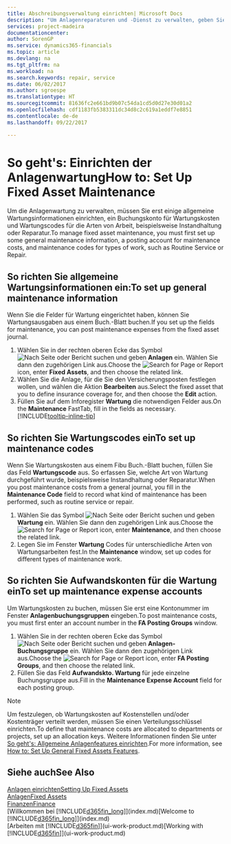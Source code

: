 ```yaml
---
title: Abschreibungsverwaltung einrichten| Microsoft Docs
description: "Um Anlagenreparaturen und -Dienst zu verwalten, geben Sie allgemeine Wartungsinformationen, Codes für die Art der Arbeit und eine Buchung für Kosten an."
services: project-madeira
documentationcenter: 
author: SorenGP
ms.service: dynamics365-financials
ms.topic: article
ms.devlang: na
ms.tgt_pltfrm: na
ms.workload: na
ms.search.keywords: repair, service
ms.date: 06/02/2017
ms.author: sgroespe
ms.translationtype: HT
ms.sourcegitcommit: 81636fc2e661bd9b07c54da1cd5d0d27e30d01a2
ms.openlocfilehash: cdf1183fb5383311dc34d8c2c619a1eddf7e8851
ms.contentlocale: de-de
ms.lasthandoff: 09/22/2017

---
```

# <a name="how-to-set-up-fixed-asset-maintenance"></a><span data-ttu-id="85212-103">So geht's: Einrichten der Anlagenwartung</span><span class="sxs-lookup"><span data-stu-id="85212-103">How to: Set Up Fixed Asset Maintenance</span></span>
<span data-ttu-id="85212-104">Um die Anlagenwartung zu verwalten, müssen Sie erst einige allgemeine Wartungsinformationen einrichten, ein Buchungskonto für Wartungskosten und Wartungscodes für die Arten von Arbeit, beispielsweise Instandhaltung oder Reparatur.</span><span class="sxs-lookup"><span data-stu-id="85212-104">To manage fixed asset maintenance, you must first set up some general maintenance information, a posting account for maintenance costs, and maintenance codes for types of work, such as Routine Service or Repair.</span></span>

## <a name="to-set-up-general-maintenance-information"></a><span data-ttu-id="85212-105">So richten Sie allgemeine Wartungsinformationen ein:</span><span class="sxs-lookup"><span data-stu-id="85212-105">To set up general maintenance information</span></span>
<span data-ttu-id="85212-106">Wenn Sie die Felder für Wartung eingerichtet haben, können Sie Wartungsausgaben aus einem Buch.-Blatt buchen.</span><span class="sxs-lookup"><span data-stu-id="85212-106">If you set up the fields for maintenance, you can post maintenance expenses from the fixed asset journal.</span></span>

1. <span data-ttu-id="85212-107">Wählen Sie in der rechten oberen Ecke das Symbol ![Nach Seite oder Bericht suchen](media/ui-search/search_small.png "Nach Seite oder Bericht suchen") und geben **Anlagen** ein. Wählen Sie dann den zugehörigen Link aus.</span><span class="sxs-lookup"><span data-stu-id="85212-107">Choose the ![Search for Page or Report](media/ui-search/search_small.png "Search for Page or Report icon") icon, enter **Fixed Assets**, and then choose the related link.</span></span>
2. <span data-ttu-id="85212-108">Wählen Sie die Anlage, für die Sie den Versicherungsposten festlegen wollen, und wählen die Aktion **Bearbeiten** aus.</span><span class="sxs-lookup"><span data-stu-id="85212-108">Select the fixed asset that you to define insurance coverage for, and then choose the **Edit** action.</span></span>
3. <span data-ttu-id="85212-109">Füllen Sie auf dem Inforegister **Wartung** die notwendigen Felder aus.</span><span class="sxs-lookup"><span data-stu-id="85212-109">On the **Maintenance** FastTab, fill in the fields as necessary.</span></span> [!INCLUDE[tooltip-inline-tip](includes/tooltip-inline-tip_md.md)]

## <a name="to-set-up-maintenance-codes"></a><span data-ttu-id="85212-110">So richten Sie Wartungscodes ein</span><span class="sxs-lookup"><span data-stu-id="85212-110">To set up maintenance codes</span></span>
<span data-ttu-id="85212-111">Wenn Sie Wartungskosten aus einem Fibu Buch.-Blatt buchen, füllen Sie das Feld **Wartungscode** aus. So erfassen Sie, welche Art von Wartung durchgeführt wurde, beispielsweise Instandhaltung oder Reparatur.</span><span class="sxs-lookup"><span data-stu-id="85212-111">When you post maintenance costs from a general journal, you fill in the **Maintenance Code** field to record what kind of maintenance has been performed, such as routine service or repair.</span></span>

1. <span data-ttu-id="85212-112">Wählen Sie das Symbol ![Nach Seite oder Bericht suchen](media/ui-search/search_small.png "Nach Seite oder Bericht suchen") und geben **Wartung** ein. Wählen Sie dann den zugehörigen Link aus.</span><span class="sxs-lookup"><span data-stu-id="85212-112">Choose the ![Search for Page or Report](media/ui-search/search_small.png "Search for Page or Report icon") icon, enter **Maintenance**, and then choose the related link.</span></span>
2. <span data-ttu-id="85212-113">Legen Sie im Fenster **Wartung** Codes für unterschiedliche Arten von Wartungsarbeiten fest.</span><span class="sxs-lookup"><span data-stu-id="85212-113">In the **Maintenance** window, set up codes for different types of maintenance work.</span></span>

## <a name="to-set-up-maintenance-expense-accounts"></a><span data-ttu-id="85212-114">So richten Sie Aufwandskonten für die Wartung ein</span><span class="sxs-lookup"><span data-stu-id="85212-114">To set up maintenance expense accounts</span></span>
<span data-ttu-id="85212-115">Um Wartungskosten zu buchen, müssen Sie erst eine Kontonummer im Fenster **Anlagenbuchungsgruppen** eingeben.</span><span class="sxs-lookup"><span data-stu-id="85212-115">To post maintenance costs, you must first enter an account number in the **FA Posting Groups** window.</span></span>

1. <span data-ttu-id="85212-116">Wählen Sie in der rechten oberen Ecke das Symbol ![Nach Seite oder Bericht suchen](media/ui-search/search_small.png "Nach Seite oder Bericht suchen") und geben **Anlagen-Buchungsgruppe** ein. Wählen Sie dann den zugehörigen Link aus.</span><span class="sxs-lookup"><span data-stu-id="85212-116">Choose the ![Search for Page or Report](media/ui-search/search_small.png "Search for Page or Report icon") icon, enter **FA Posting Groups**, and then choose the related link.</span></span>
2. <span data-ttu-id="85212-117">Füllen Sie das Feld **Aufwandskto. Wartung** für jede einzelne Buchungsgruppe aus.</span><span class="sxs-lookup"><span data-stu-id="85212-117">Fill in the **Maintenance Expense Account** field for each posting group.</span></span>

> [!NOTE]  
>   <span data-ttu-id="85212-118">Um festzulegen, ob Wartungskosten auf Kostenstellen und/oder Kostenträger verteilt werden, müssen Sie einen Verteilungsschlüssel einrichten.</span><span class="sxs-lookup"><span data-stu-id="85212-118">To define that maintenance costs are allocated to departments or projects, set up an allocation keys.</span></span> <span data-ttu-id="85212-119">Weitere Informationen finden Sie unter [So geht's: Allgemeine Anlagenfeatures einrichten](fa-how-setup-general.md).</span><span class="sxs-lookup"><span data-stu-id="85212-119">For more information, see [How to: Set Up General Fixed Assets Features](fa-how-setup-general.md).</span></span>

## <a name="see-also"></a><span data-ttu-id="85212-120">Siehe auch</span><span class="sxs-lookup"><span data-stu-id="85212-120">See Also</span></span>
[<span data-ttu-id="85212-121">Anlagen einrichten</span><span class="sxs-lookup"><span data-stu-id="85212-121">Setting Up Fixed Assets</span></span>](fa-setup.md)  
[<span data-ttu-id="85212-122">Anlagen</span><span class="sxs-lookup"><span data-stu-id="85212-122">Fixed Assets</span></span>](fa-manage.md)  
[<span data-ttu-id="85212-123">Finanzen</span><span class="sxs-lookup"><span data-stu-id="85212-123">Finance</span></span>](finance.md)  
<span data-ttu-id="85212-124">[Willkommen bei [!INCLUDE[d365fin_long](includes/d365fin_long_md.md)]](index.md)</span><span class="sxs-lookup"><span data-stu-id="85212-124">[Welcome to [!INCLUDE[d365fin_long](includes/d365fin_long_md.md)]](index.md)</span></span>  
<span data-ttu-id="85212-125">[Arbeiten mit [!INCLUDE[d365fin](includes/d365fin_md.md)]](ui-work-product.md)</span><span class="sxs-lookup"><span data-stu-id="85212-125">[Working with [!INCLUDE[d365fin](includes/d365fin_md.md)]](ui-work-product.md)</span></span>

